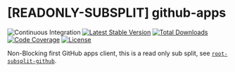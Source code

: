 # [READONLY-SUBSPLIT] github-apps


![Continuous Integration](https://github.com/php-api-clients/github-apps/workflows/Continuous%20Integration/badge.svg)
[![Latest Stable Version](https://poser.pugx.org/api-clients/github-apps/v/stable.png)](https://packagist.org/packages/api-clients/github-apps)
[![Total Downloads](https://poser.pugx.org/api-clients/github-apps/downloads.png)](https://packagist.org/packages/api-clients/github-apps)
[![Code Coverage](https://scrutinizer-ci.com/g/php-api-clients/github-apps/badges/coverage.png?b==)](https://scrutinizer-ci.com/g/php-api-clients/github-apps/?branch=)
[![License](https://poser.pugx.org/api-clients/github-apps/license.png)](https://packagist.org/packages/api-clients/github-apps)

Non-Blocking first GitHub apps client, this is a read only sub split, see [`root-subsplit-github`](https://github.com/php-api-clients/root-subsplit-github).
